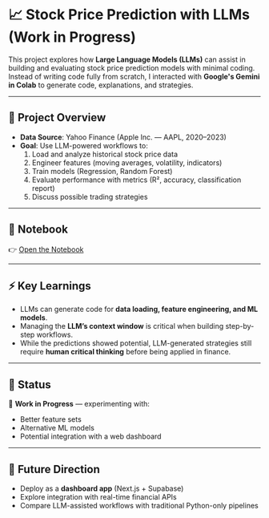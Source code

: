 # 📈 Stock Price Prediction with LLMs (Work in Progress)

This project explores how **Large Language Models (LLMs)** can assist in building and evaluating stock price prediction models with minimal coding. Instead of writing code fully from scratch, I interacted with **Google's Gemini in Colab** to generate code, explanations, and strategies.

---

## 🚀 Project Overview
- **Data Source**: Yahoo Finance (Apple Inc. — AAPL, 2020–2023)
- **Goal**: Use LLM-powered workflows to:
  1. Load and analyze historical stock price data
  2. Engineer features (moving averages, volatility, indicators)
  3. Train models (Regression, Random Forest)
  4. Evaluate performance with metrics (R², accuracy, classification report)
  5. Discuss possible trading strategies

---

## 📂 Notebook
👉 [Open the Notebook](./Stock_Price_Prediction_LLM.ipynb)

---

## ⚡ Key Learnings
- LLMs can generate code for **data loading, feature engineering, and ML models**.
- Managing the **LLM’s context window** is critical when building step-by-step workflows.
- While the predictions showed potential, LLM-generated strategies still require **human critical thinking** before being applied in finance.

---

## 📌 Status
🔨 **Work in Progress** — experimenting with:
- Better feature sets  
- Alternative ML models  
- Potential integration with a web dashboard  

---

## 🔗 Future Direction
- Deploy as a **dashboard app** (Next.js + Supabase)  
- Explore integration with real-time financial APIs  
- Compare LLM-assisted workflows with traditional Python-only pipelines
